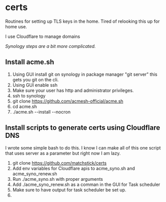 # certs

Routines for setting up TLS keys in the home.
Tired of relooking this up for home use.

I use Cloudflare to manage domains


*Synology steps are a bit more complicated.*


## Install acme.sh
1. Using GUI install git on synology in package manager "git server" this gets
   you git on the cli.
1. Using GUI enable ssh
1. Make sure your user has http and administrator privileges.
1. ssh to synology
1. git clone https://github.com/acmesh-official/acme.sh
1. cd acme.sh
1. ./acme.sh --install --nocron

## Install scripts to generate certs using Cloudflare DNS
I wrote some simple bash to do this. I know I can make all of this one 
script that uses server as a parameter but right now I am lazy.

1. git clone https://github.com/matchstick/certs
1. Add env variables for Cloudflare apis to acme_syno.sh and acme_syno_renew.sh
1. Run ./acme_syno.sh with proper arguments
1. Add ./acme_syno_renew.sh as a comman in the GUI for Task scheduler
1. Make sure to have output for task scheduler be set up.
1.

